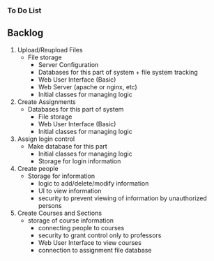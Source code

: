 ### To Do List

## Backlog	
1. Upload/Reupload Files	
    - File storage
	  - Server Configuration
	  - Databases for this part of system + file system tracking
	  - Web User Interface (Basic)
	  - Web Server (apache or nginx, etc)
	  - Initial classes for managing logic
2. Create Assignments	
    - Databases for this part of system
	  - File storage
	  - Web User Interface (Basic)
	  - Initial classes for managing logic
3. Assign login control	
    - Make database for this part
	  - Initial classes for managing logic
	  - Storage for login information
4. Create people	
    - Storage for information
	  - logic to add/delete/modify information
	  - UI to view information
	  - security to prevent viewing of information by unauthorized persons
5. Create Courses and Sections	
    - storage of course information
	  - connecting people to courses
	  - security to grant control only to professors
	  - Web User Interface to view courses
	  - connection to assignment file database

